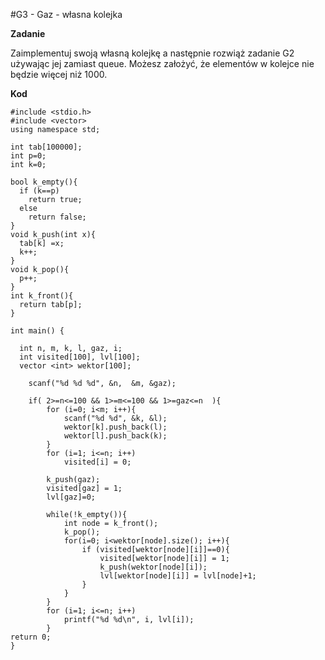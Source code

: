 #G3 - Gaz - własna kolejka

**Zadanie**

Zaimplementuj swoją własną kolejkę a następnie rozwiąż zadanie G2 używając jej zamiast queue. Możesz założyć, że elementów w kolejce nie będzie więcej niż 1000.

**Kod**

    #include <stdio.h>
    #include <vector>
    using namespace std;

    int tab[100000];
    int p=0;
    int k=0;

    bool k_empty(){
      if (k==p)
        return true;
      else 
        return false;
    }
    void k_push(int x){
      tab[k] =x;
      k++;
    }
    void k_pop(){
      p++;
    }
    int k_front(){
      return tab[p]; 
    }

    int main() {

      int n, m, k, l, gaz, i;
      int visited[100], lvl[100];
      vector <int> wektor[100];

        scanf("%d %d %d", &n,  &m, &gaz);

        if( 2>=n<=100 && 1>=m<=100 && 1>=gaz<=n  ){
            for (i=0; i<m; i++){
                scanf("%d %d", &k, &l);
                wektor[k].push_back(l);
                wektor[l].push_back(k);
            }
            for (i=1; i<=n; i++)
                visited[i] = 0;

            k_push(gaz);
            visited[gaz] = 1;
            lvl[gaz]=0;

            while(!k_empty()){
                int node = k_front();
                k_pop();
                for(i=0; i<wektor[node].size(); i++){
                    if (visited[wektor[node][i]]==0){
                        visited[wektor[node][i]] = 1;
                        k_push(wektor[node][i]);
                        lvl[wektor[node][i]] = lvl[node]+1;
                    }
                }
            }
            for (i=1; i<=n; i++)
                printf("%d %d\n", i, lvl[i]);
            }
    return 0;
    }
